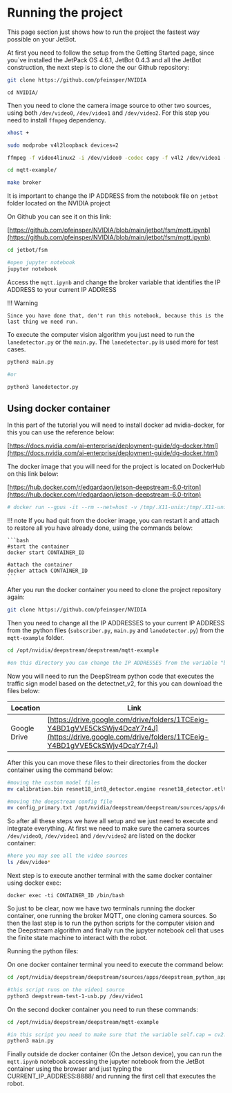 # Running the project

This page section just shows how to run the project the fastest way possible on your JetBot.

At first you need to follow the setup from the Getting Started page, since you`ve installed the JetPack OS 4.6.1, JetBot 0.4.3 and all the JetBot construction, the next step is to clone the our Github repository:

```bash
git clone https://github.com/pfeinsper/NVIDIA
```

```
cd NVIDIA/
```

Then you need to clone the camera image source to other two sources, using both `/dev/video0`, `/dev/video1` and `/dev/video2`. For this step you need to install `ffmpeg` dependency.

```bash
xhost +
```

```bash
sudo modprobe v4l2loopback devices=2
```

```bash
ffmpeg -f video4linux2 -i /dev/video0 -codec copy -f v4l2 /dev/video1 -codec copy -f v4l2 /dev/video2
```

```bash
cd mqtt-example/
```

```bash
make broker
```

It is important to change the IP ADDRESS from the notebook file on `jetbot` folder located on the NVIDIA project

On Github you can see it on this link:

[https://github.com/pfeinsper/NVIDIA/blob/main/jetbot/fsm/mqtt.ipynb](https://github.com/pfeinsper/NVIDIA/blob/main/jetbot/fsm/mqtt.ipynb)

```bash
cd jetbot/fsm

#open jupyter notebook
jupyter notebook
```

Access the `mqtt.ipynb` and change the broker variable that identifies the IP ADDRESS to your current IP ADDRESS

!!! Warning

    Since you have done that, don't run this notebook, because this is the last thing we need run.

To execute the computer vision algorithm you just need to run the `lanedetector.py` or the `main.py`. The `lanedetector.py` is used more for test cases.

```bash
python3 main.py

#or

python3 lanedetector.py
```

## Using docker container

In this part of the tutorial you will need to install docker ad nvidia-docker, for this you can use the reference below:

[https://docs.nvidia.com/ai-enterprise/deployment-guide/dg-docker.html](https://docs.nvidia.com/ai-enterprise/deployment-guide/dg-docker.html)

The docker image that you will need for the project is located on DockerHub on this link below:

[https://hub.docker.com/r/edgardaon/jetson-deepstream-6.0-triton](https://hub.docker.com/r/edgardaon/jetson-deepstream-6.0-triton)

```bash
# docker run --gpus -it --rm --net=host -v /tmp/.X11-unix:/tmp/.X11-unix -e DISPLAY=$DISPLAY -w --privileged IMAGEM
```
!!! note
    If you had quit from the docker image, you can restart it and attach to restore all you have already done, using the commands below:

    ```bash
    #start the container
    docker start CONTAINER_ID

    #attach the container
    docker attach CONTAINER_ID
    ```

After you run the docker container you need to clone the project repository again:

```bash
git clone https://github.com/pfeinsper/NVIDIA
```

Then you need to change all the IP ADDRESSES to your current IP ADDRESS from the python files (`subscriber.py`, `main.py` and `lanedetector.py`) from the `mqtt-example` folder. 

```bash
cd /opt/nvidia/deepstream/deepstream/mqtt-example

#on this directory you can change the IP ADDRESSES from the variable "broker"
```

Now you will need to run the DeepStream python code that executes the traffic sign model based on the detectnet_v2, for this you can download the files below:

| Location            | Link                                |
| --------------------|-------------------------------------|
| Google Drive        |  [https://drive.google.com/drive/folders/1TCEeig-Y4BD1gVVE5CkSWjv4DcaY7r4J](https://drive.google.com/drive/folders/1TCEeig-Y4BD1gVVE5CkSWjv4DcaY7r4J)|

After this you can move these files to their directories from the docker container using the command below:

```bash
#moving the custom model files
mv calibration.bin resnet18_int8_detector.engine resnet18_detector.etlt labels.txt labels.txt /opt/nvidia/deepstream/deepstream/samples/models

#moving the deepstream config file
mv config_primary.txt /opt/nvidia/deepstream/deepstream/sources/apps/deepstream_python_apps/apps/deepstream-pfe
```

So after all these steps we have all setup and we just need to execute and integrate everything. At first we need to make sure the camera sources `/dev/video0`, `/dev/video1` and `/dev/video2` are listed on the docker container:

```bash
#here you may see all the video sources
ls /dev/video*
```

Next step is to execute another terminal with the same docker container using docker exec:

```
docker exec -ti CONTAINER_ID /bin/bash
```

So just to be clear, now we have two terminals running the docker container, one running the broker MQTT, one cloning camera sources. So then the last step is to run the python scripts for the computer vision and the Deepstream algorithm and finally run the jupyter notebook cell that uses the finite state machine to interact with the robot.

Running the python files:

On one docker container terminal you need to execute the command below:

```bash
cd /opt/nvidia/deepstream/deepstream/sources/apps/deepstream_python_apps/apps/deepstream-pfe

#this script runs on the video1 source
python3 deepstream-test-1-usb.py /dev/video1
```

On the second docker container you need to run these commands:

```bash
cd /opt/nvidia/deepstream/deepstream/mqtt-example

#in this script you need to make sure that the variable self.cap = cv2.VideoCapture(2) on the python file
python3 main.py
```

Finally outside de docker container (On the Jetson device), you can run the `mqtt.ipynb` notebook accessing the jupyter notebook from the JetBot container using the browser and just typing the CURRENT_IP_ADDRESS:8888/ and running the first cell that executes the robot.